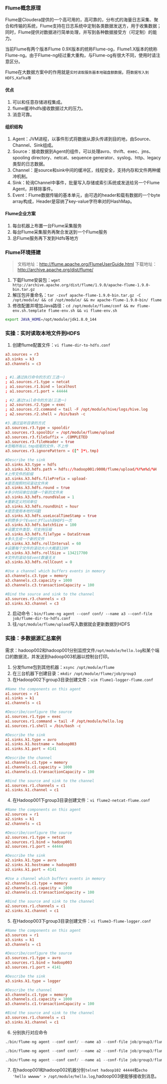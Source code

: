 ### Flume概念原理
Flume是Cloudera提供的一个高可用的，高可靠的，分布式的海量日志采集、聚合和传输的系统，Flume支持在日志系统中定制各类数据发送方，用于收集数据；同时，Flume提供对数据进行简单处理，并写到各种数据接受方（可定制）的能力。

当前Flume有两个版本Flume 0.9X版本的统称Flume-og，Flume1.X版本的统称Flume-ng。由于Flume-ng经过重大重构，与Flume-og有很大不同，使用时请注意区分。

Flume在大数据方案中的作用就是`实时读取服务器本地磁盘额数据`，将`数据写入到HDFS,Kafka等`


#### 优点
1. 可以和任意存储进程集成。
2. flume缓冲hdfs接收数据过大的压力。
3. 消息可靠。

#### 组织结构
1. Agent：JVM进程，以事件形式将数据从源头传递到目的地，由Source、Channel、Sink组成。
2. Source：接收数据到Agent的组件，可以处理avro、thrift、exec、jms、spooling directory、netcat、sequence generator、syslog、http、legacy类型的日志数据。
3. Channel：是source和sink中间的缓冲区，线程安全，支持内存和文件两种缓冲机制。
4. Sink：轮询Channel中事件，批量写入存储或索引系统或发送给另一个Flume Agent，并移除事件。
5. Event：Flume数据传输的基本单元，由可选的header和载有数据的一个byte array构成，Header是容纳了key-value字符串对的HashMap。

#### Flume企业方案
1. 每台机器上布置一台Flume采集服务
2. 每台Flume采集服务再聚合发送到一个Flume服务
3. 总Flume服务再下发到Hdfs等地方


### Flume环境搭建
> 文档地址：http://flume.apache.org/FlumeUserGuide.html
> 下载地址：http://archive.apache.org/dist/flume/

1. 下载Flume安装包：`wget http://archive.apache.org/dist/flume/1.9.0/apache-flume-1.9.0-bin.tar.gz`
2. 解压包并重命名：`tar -zxvf apache-flume-1.9.0-bin.tar.gz -C /opt/module/ && cd /opt/module/ && mv apache-flume-1.9.0-bin/ flume` 
3. 修改配置并增加Java路径：`cd /opt/module/flume/conf && mv flume-env.sh.template flume-env.sh && vi flume-env.sh`
```sh
export JAVA_HOME=/opt/module/jdk1.8.0_144
```


### 实操：实时读取本地文件到HDFS
1. 创建flume配置文件：`vi flume-dir-to-hdfs.conf`
```conf
a3.sources = r3
a3.sinks = k3
a3.channels = c3


; #1.通过执行命令的方式(三选一)
; a1.sources.r1.type = netcat
; a1.sources.r1.bind = localhost
; a1.sources.r1.port = 44444

; #2.通过tail命令的方法(三选一)
; a2.sources.r2.type = exec
; a2.sources.r2.command = tail -F /opt/module/hive/logs/hive.log
; a2.sources.r2.shell = /bin/bash -c

#3.通过监听目录的方式
a3.sources.r3.type = spooldir
a3.sources.r3.spoolDir = /opt/module/flume/upload
a3.sources.r3.fileSuffix = .COMPLETED
a3.sources.r3.fileHeader = true
#忽略所有以.tmp结尾的文件，不上传
a3.sources.r3.ignorePattern = ([^ ]*\.tmp)

#Describe the sink
a3.sinks.k3.type = hdfs
a3.sinks.k3.hdfs.path = hdfs://hadoop001:9000/flume/upload/%Y%m%d/%H
#上传文件的前缀
a3.sinks.k3.hdfs.filePrefix = upload-
#是否按照时间滚动文件夹
a3.sinks.k3.hdfs.round = true
#多少时间单位创建一个新的文件夹
a3.sinks.k3.hdfs.roundValue = 1
#重新定义时间单位
a3.sinks.k3.hdfs.roundUnit = hour
#是否使用本地时间戳
a3.sinks.k3.hdfs.useLocalTimeStamp = true
#积攒多少个Event才flush到HDFS一次
a3.sinks.k3.hdfs.batchSize = 100
#设置文件类型，可支持压缩
a3.sinks.k3.hdfs.fileType = DataStream
#多久生成一个新的文件
a3.sinks.k3.hdfs.rollInterval = 60
#设置每个文件的滚动大小大概是128M
a3.sinks.k3.hdfs.rollSize = 134217700
#文件的滚动与Event数量无关
a3.sinks.k3.hdfs.rollCount = 0

#Use a channel which buffers events in memory
a3.channels.c3.type = memory
a3.channels.c3.capacity = 1000
a3.channels.c3.transactionCapacity = 100

#Bind the source and sink to the channel
a3.sources.r3.channels = c3
a3.sinks.k3.channel = c3
```

2. 启动命令：`bin/flume-ng agent --conf conf/ --name a3 --conf-file job/flume-dir-to-hdfs.conf`
3. 往`/opt/module/flume/upload`写入数据就会更新数据到HDFS

### 实操：多数据源汇总案例
需求：hadoop002和hadoop001分别监控文件`/opt/module/hello.log`和某个端口的数据流，并发送到hadoop003机器以控制台打印。

1. 分发flume包到其他机器：`xsync /opt/module/flume`
2. 在三台机器下创建目录：`mkdir /opt/module/flume/job/group3`
3. 在Hadoop002下group3目录创建文件：`vim flume1-logger-flume.conf`
```conf
#Name the components on this agent
a1.sources = r1
a1.sinks = k1
a1.channels = c1

#Describe/configure the source
a1.sources.r1.type = exec
a1.sources.r1.command = tail -F /opt/module/hello.log
a1.sources.r1.shell = /bin/bash -c

#Describe the sink
a1.sinks.k1.type = avro
a1.sinks.k1.hostname = hadoop003
a1.sinks.k1.port = 4141

#Describe the channel
a1.channels.c1.type = memory
a1.channels.c1.capacity = 1000
a1.channels.c1.transactionCapacity = 100

#Bind the source and sink to the channel
a1.sources.r1.channels = c1
a1.sinks.k1.channel = c1
```

4. 在Hadoop001下group3目录创建文件：`vi flume2-netcat-flume.conf`
```conf
#Name the components on this agent
a2.sources = r1
a2.sinks = k1
a2.channels = c1

#Describe/configure the source
a2.sources.r1.type = netcat
a2.sources.r1.bind = hadoop001
a2.sources.r1.port = 44444

#Describe the sink
a2.sinks.k1.type = avro
a2.sinks.k1.hostname = hadoop003
a2.sinks.k1.port = 4141

#Use a channel which buffers events in memory
a2.channels.c1.type = memory
a2.channels.c1.capacity = 1000
a2.channels.c1.transactionCapacity = 100

#Bind the source and sink to the channel
a2.sources.r1.channels = c1
a2.sinks.k1.channel = c1
```

5. 在Hadoop003下group3目录创建文件：`vi flume3-flume-logger.conf`
```conf
#Name the components on this agent
a3.sources = r1
a3.sinks = k1
a3.channels = c1

#Describe/configure the source
a3.sources.r1.type = avro
a3.sources.r1.bind = hadoop003
a3.sources.r1.port = 4141

#Describe the sink
a3.sinks.k1.type = logger

#Describe the channel
a3.channels.c1.type = memory
a3.channels.c1.capacity = 1000
a3.channels.c1.transactionCapacity = 100

#Bind the source and sink to the channel
a3.sources.r1.channels = c1
a3.sinks.k1.channel = c1
```

6. 分别执行对应命令
```s
./bin/flume-ng agent --conf conf/ --name a3 --conf-file job/group3/flume3-flume-logger.conf -Dflume.root.logger=INFO,console

./bin/flume-ng agent --conf conf/ --name a2 --conf-file job/group3/flume2-netcat-flume.conf

./bin/flume-ng agent --conf conf/ --name a1 --conf-file job/group3/flume1-logger-flume.conf
```

7. 在hadoop001和hadoop002机器分别`telnet hadoop102 44444`和`echo 'hello wwwww' > /opt/module/hello.log`,hadoop003便能够接收到消息。